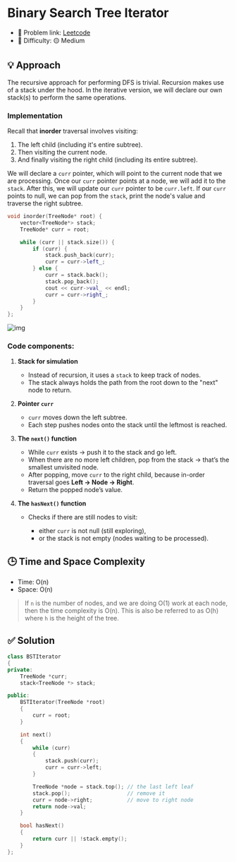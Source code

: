 # Binary Search Tree Iterator

- 🧩 Problem link: [Leetcode](https://leetcode.com/problems/binary-search-tree-iterator/)
- 🚦 Difficulty: 🟡 Medium

## 💡 Approach

The recursive approach for performing DFS is trivial.
Recursion makes use of a stack under the hood. In the iterative version, we will declare our own stack(s) to perform the same operations.

### Implementation

Recall that **inorder** traversal involves visiting:

1. The left child (including it's entire subtree).
2. Then visiting the current node.
3. And finally visiting the right child (including its entire subtree).

We will declare a `curr` pointer, which will point to the current node that we are processing. Once our `curr` pointer points at a node, we will add it to the `stack`. After this, we will update our `curr` pointer to be `curr.left`. If our `curr` points to null, we can pop from the `stack`, print the node's value and traverse the right subtree.

```cpp
void inorder(TreeNode* root) {
    vector<TreeNode*> stack;
    TreeNode* curr = root;

    while (curr || stack.size()) {
        if (curr) {
            stack.push_back(curr);
            curr = curr->left_;
        } else {
            curr = stack.back();
            stack.pop_back();
            cout << curr->val_ << endl;
            curr = curr->right_;
        }
    }
};
```

![img](https://imagedelivery.net/CLfkmk9Wzy8_9HRyug4EVA/630a2832-9363-42fc-b49a-07274360bd00/sharpen=1)

### Code components:

1. **Stack for simulation**

   - Instead of recursion, it uses a `stack` to keep track of nodes.
   - The stack always holds the path from the root down to the "next" node to return.

2. **Pointer `curr`**

   - `curr` moves down the left subtree.
   - Each step pushes nodes onto the stack until the leftmost is reached.

3. **The `next()` function**

   - While `curr` exists → push it to the stack and go left.
   - When there are no more left children, pop from the stack → that’s the smallest unvisited node.
   - After popping, move `curr` to the right child, because in-order traversal goes **Left → Node → Right**.
   - Return the popped node’s value.

4. **The `hasNext()` function**

   - Checks if there are still nodes to visit:

     - either `curr` is not null (still exploring),
     - or the stack is not empty (nodes waiting to be processed).

## 🕒 Time and Space Complexity

- Time: O(n)
- Space: O(n)

> If `n` is the number of nodes, and we are doing O(1) work at each node, then the time complexity is O(n). This is also be referred to as O(h) where `h` is the height of the tree.

## ✅ Solution

```cpp
class BSTIterator
{
private:
    TreeNode *curr;
    stack<TreeNode *> stack;

public:
    BSTIterator(TreeNode *root)
    {
        curr = root;
    }

    int next()
    {
        while (curr)
        {
            stack.push(curr);
            curr = curr->left;
        }

        TreeNode *node = stack.top(); // the last left leaf
        stack.pop();                  // remove it
        curr = node->right;           // move to right node
        return node->val;
    }

    bool hasNext()
    {
        return curr || !stack.empty();
    }
};
```
